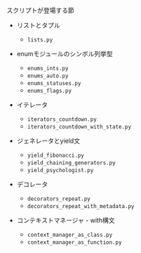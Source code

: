 スクリプトが登場する節

* リストとタプル
  * `lists.py`

* enumモジュールのシンボル列挙型
  * `enums_ints.py`
  * `enums_auto.py`
  * `enums_statuses.py`
  * `enums_flags.py`

* イテレータ
  * `iterators_countdown.py`
  * `iterators_countdown_with_state.py`

* ジェネレータとyield文
  * `yield_fibonacci.py`
  * `yield_chaining_generators.py`
  * `yield_psychologist.py`

* デコレータ
  * `decorators_repeat.py`
  * `decorators_repeat_with_metadata.py`

* コンテキストマネージャ - with構文
  * `context_manager_as_class.py`
  * `context_manager_as_function.py`